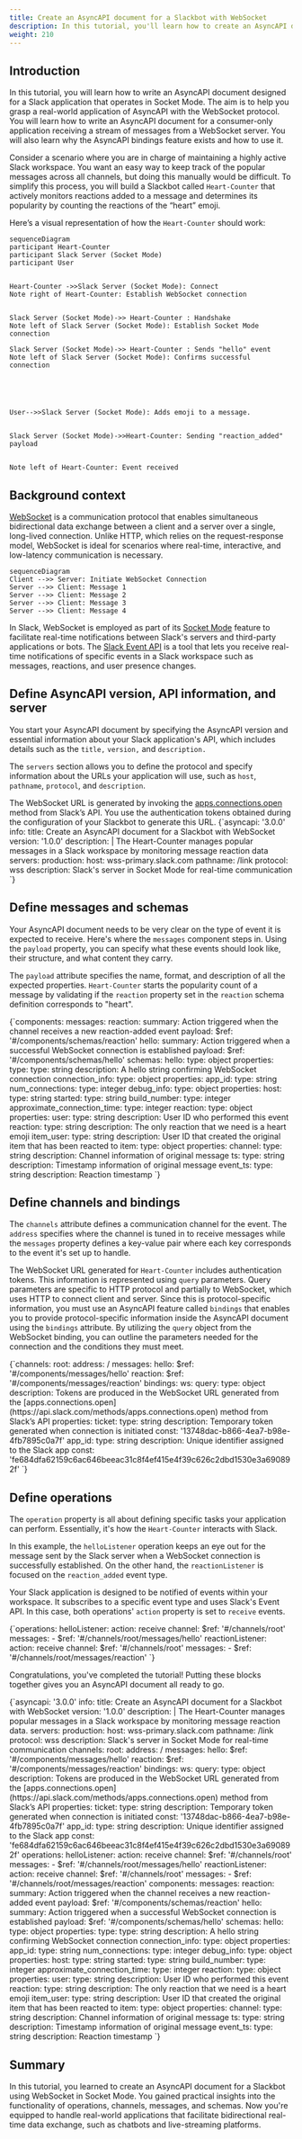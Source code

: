 ```yaml
---
title: Create an AsyncAPI document for a Slackbot with WebSocket
description: In this tutorial, you'll learn how to create an AsyncAPI document designed for a Slack application that operates in Socket Mode using the WebSocket protocol.
weight: 210
---
```


## Introduction
In this tutorial, you will learn how to write an AsyncAPI document designed for a Slack application that operates in Socket Mode. The aim is to help you grasp a real-world application of AsyncAPI with the WebSocket protocol. You will learn how to write an AsyncAPI document for a consumer-only application receiving a stream of messages from a WebSocket server. You will also learn why the AsyncAPI bindings feature exists and how to use it.

Consider a scenario where you are in charge of maintaining a highly active Slack workspace. You want an easy way to keep track of the popular messages across all channels, but doing this manually would be difficult. To simplify this process, you will build a Slackbot called `Heart-Counter` that actively monitors reactions added to a message and determines its popularity by counting the reactions of the “heart” emoji.

Here’s a visual representation of how the `Heart-Counter` should work: 

```mermaid
sequenceDiagram
participant Heart-Counter
participant Slack Server (Socket Mode)
participant User


Heart-Counter ->>Slack Server (Socket Mode): Connect
Note right of Heart-Counter: Establish WebSocket connection


Slack Server (Socket Mode)->> Heart-Counter : Handshake
Note left of Slack Server (Socket Mode): Establish Socket Mode connection

Slack Server (Socket Mode)->> Heart-Counter : Sends "hello" event
Note left of Slack Server (Socket Mode): Confirms successful connection





User-->>Slack Server (Socket Mode): Adds emoji to a message.


Slack Server (Socket Mode)->>Heart-Counter: Sending "reaction_added" payload


Note left of Heart-Counter: Event received
``` 

## Background context
[WebSocket](https://en.wikipedia.org/wiki/WebSocket) is a communication protocol that enables simultaneous bidirectional data exchange between a client and a server over a single, long-lived connection. Unlike HTTP, which relies on the request-response model, WebSocket is ideal for scenarios where real-time, interactive, and low-latency communication is necessary.


```mermaid
sequenceDiagram
Client -->> Server: Initiate WebSocket Connection
Server -->> Client: Message 1
Server -->> Client: Message 2
Server -->> Client: Message 3
Server -->> Client: Message 4
```

In Slack, WebSocket is employed as part of its [Socket Mode](https://api.slack.com/apis/connections/socket) feature to facilitate real-time notifications between Slack's servers and third-party applications or bots. The [Slack Event API](https://api.slack.com/apis/connections/events-api) is a tool that lets you receive real-time notifications of specific events in a Slack workspace such as messages, reactions, and user presence changes.


## Define AsyncAPI version, API information, and server

You start your AsyncAPI document by specifying the AsyncAPI version and essential information about your Slack application's API, which includes details such as the `title,` `version,` and `description.`

The `servers` section allows you to define the protocol and specify information about the URLs your application will use, such as  `host`, `pathname`, `protocol`, and `description`.

<Remember>
The WebSocket URL is generated  by invoking the <a href="https://api.slack.com/methods/apps.connections.open">apps.connections.open</a> method from Slack’s API. You use the authentication tokens obtained during the configuration of your Slackbot to generate this URL.
</Remember>

<CodeBlock language="yaml">
{`asyncapi: '3.0.0'
info:
  title: Create an AsyncAPI document for a Slackbot with WebSocket
  version: '1.0.0'
  description:  |
    The Heart-Counter manages popular messages in a Slack workspace by monitoring message reaction data
servers:
  production:
    host: wss-primary.slack.com
    pathname: /link
    protocol: wss
    description: Slack's server in Socket Mode for real-time communication `}
</CodeBlock>

## Define messages and schemas

Your AsyncAPI document needs to be very clear on the type of event it is expected to receive. Here's where the `messages` component steps in. Using the `payload` property, you can specify what these events should look like, their structure, and what content they carry.

The `payload` attribute specifies the name, format, and description of all the expected properties. `Heart-Counter` starts the popularity count of a message by validating if the `reaction` property set in the `reaction` schema definition corresponds to "heart".

<CodeBlock language="yaml" highlightedLines={[5,6,9,10,42,43,44]}>
{`components:
  messages:
    reaction:
      summary: Action triggered when the channel receives a new reaction-added event
      payload:
        $ref: '#/components/schemas/reaction'
    hello:
      summary: Action triggered when a successful WebSocket connection is established
      payload:
        $ref: '#/components/schemas/hello'
  schemas:
    hello:
      type: object
      properties:
        type:
          type: string
          description: A hello string confirming WebSocket connection
        connection_info:
          type: object
          properties:
            app_id:
            type: string
        num_connections:
            type: integer
        debug_info:
          type: object
          properties:
            host:
              type: string
            started:
              type: string
            build_number:
              type: integer
            approximate_connection_time:
              type: integer
      reaction:
        type: object
        properties:
          user:
            type: string
            description: User ID who performed this event
          reaction:
            type: string
            description: The only reaction that we need is a heart emoji
          item_user:
            type: string
            description: User ID that created the original item that has been reacted to
          item:
            type: object
            properties:
              channel:
                type: string
                description: Channel information of original message
              ts:
                type: string
                description: Timestamp information of original message
          event_ts:
            type: string
            description: Reaction timestamp `}
</CodeBlock>

## Define channels and  bindings

The `channels` attribute defines a communication channel for the event. The `address` specifies where the channel is tuned in to receive messages while the `messages` property defines a key-value pair where each key corresponds to the event it's set up to handle.

The WebSocket URL generated for `Heart-Counter` includes authentication tokens. This information is represented using `query` parameters. Query parameters are specific to HTTP protocol and partially to WebSocket, which uses HTTP to connect client and server. Since this is protocol-specific information, you must use an AsyncAPI feature called `bindings` that enables you to provide protocol-specific information inside the AsyncAPI document using the `bindings` attribute. By utilizing the `query` object from the WebSocket binding, you can outline the parameters needed for the connection and the conditions they must meet. 

<CodeBlock language="yaml" highlightedLines={[9]}>
{`channels:
  root:
    address: /
    messages:
      hello:
        $ref: '#/components/messages/hello'
      reaction:
        $ref: '#/components/messages/reaction'
    bindings:
      ws:
        query:
          type: object
          description: Tokens are produced in the WebSocket URL generated from the [apps.connections.open](https://api.slack.com/methods/apps.connections.open) method from Slack’s API
          properties:
            ticket:
              type: string
              description: Temporary token generated when connection is initiated
              const: '13748dac-b866-4ea7-b98e-4fb7895c0a7f'
            app_id:
              type: string
              description: Unique identifier assigned to the Slack app
              const: 'fe684dfa62159c6ac646beeac31c8f4ef415e4f39c626c2dbd1530e3a690892f' `}
</CodeBlock>

## Define operations 
The `operation` property is all about defining specific tasks your application can perform. Essentially, it's how the `Heart-Counter` interacts with Slack.

In this example, the `helloListener` operation keeps an eye out for the message sent by the Slack server when a WebSocket connection is successfully established. On the other hand, the `reactionListener` is focused on the `reaction_added` event type.

Your Slack application is designed to be notified of events within your workspace. It subscribes to a specific event type and uses Slack's Event API. In this case, both operations' `action` property is set to `receive` events.

<CodeBlock language="yaml" highlightedLines={[3,9]}>
{`operations:
  helloListener:
    action: receive
    channel:
      $ref: '#/channels/root'
    messages:
      - $ref: '#/channels/root/messages/hello'
  reactionListener:
    action: receive
    channel:
      $ref: '#/channels/root'
    messages:
      - $ref: '#/channels/root/messages/reaction' `}
</CodeBlock>

Congratulations, you've completed the tutorial! Putting these blocks together gives you an AsyncAPI document all ready to go.

<CodeBlock language="yaml">
{`asyncapi: '3.0.0'
info:
  title: Create an AsyncAPI document for a Slackbot with WebSocket
  version: '1.0.0'
  description:  |
    The Heart-Counter manages popular messages in a Slack workspace by monitoring message reaction data.
servers:
  production:
    host: wss-primary.slack.com
    pathname: /link
    protocol: wss
    description: Slack's server in Socket Mode for real-time communication
channels:
  root:
    address: /
    messages:
      hello:
        $ref: '#/components/messages/hello'
      reaction:
        $ref: '#/components/messages/reaction'
    bindings:
      ws:
        query:
          type: object
          description: Tokens are produced in the WebSocket URL generated from the [apps.connections.open](https://api.slack.com/methods/apps.connections.open) method from Slack’s API
          properties:
            ticket:
              type: string
              description: Temporary token generated when connection is initiated
              const: '13748dac-b866-4ea7-b98e-4fb7895c0a7f'
            app_id:
              type: string
              description: Unique identifier assigned to the Slack app
              const: 'fe684dfa62159c6ac646beeac31c8f4ef415e4f39c626c2dbd1530e3a690892f'
operations:
  helloListener:
    action: receive
    channel:
      $ref: '#/channels/root'
    messages:
      - $ref: '#/channels/root/messages/hello'
  reactionListener:
    action: receive
    channel:
      $ref: '#/channels/root'
    messages:
      - $ref: '#/channels/root/messages/reaction'
components:
  messages:
    reaction:
      summary: Action triggered when the channel receives a new reaction-added event
      payload:
        $ref: '#/components/schemas/reaction'
    hello:
      summary: Action triggered when a successful WebSocket connection is established
      payload:
        $ref: '#/components/schemas/hello'
  schemas:
    hello:
      type: object
      properties:
        type:
          type: string
          description: A hello string confirming WebSocket connection
        connection_info:
          type: object
          properties:
            app_id:
              type: string
            num_connections:
              type: integer
            debug_info:
              type: object
              properties:
                host:
                  type: string
                started:
                  type: string
                build_number:
                  type: integer
                approximate_connection_time:
                  type: integer
    reaction:
      type: object
      properties:
        user:
          type: string
          description: User ID who performed this event
        reaction:
          type: string
          description: The only reaction that we need is a heart emoji
        item_user:
          type: string
          description: User ID that created the original item that has been reacted to
        item:
          type: object
          properties:
            channel:
              type: string
              description: Channel information of original message
            ts:
              type: string
              description: Timestamp information of original message
        event_ts:
          type: string
          description: Reaction timestamp `}
</CodeBlock>



## Summary
In this tutorial, you learned to create an AsyncAPI document for a Slackbot using WebSocket in Socket Mode. You gained practical insights into the functionality of operations, channels, messages, and schemas. Now you're equipped to handle real-world applications that facilitate bidirectional real-time data exchange, such as chatbots and live-streaming platforms.
